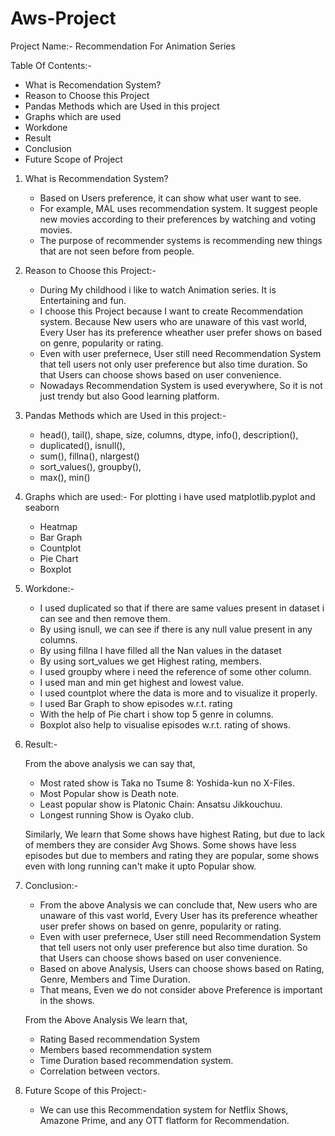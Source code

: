 # Aws-Project

Project Name:- Recommendation For Animation Series

Table Of Contents:-

- What is Recomendation System?
- Reason to Choose this Project
- Pandas Methods which are Used in this project
- Graphs which are used
- Workdone
- Result
- Conclusion
- Future Scope of Project

1) What is Recommendation System?


   - Based on Users preference, it can show what user want to see.
   - For example, MAL uses recommendation system. It suggest people new movies according to their preferences by watching and voting movies.
   - The purpose of recommender systems is recommending new things that are not seen before from people.

2) Reason to Choose this Project:-

   - During My childhood i like to watch Animation series. It is Entertaining and fun.
   - I choose this Project because I want to create Recommendation system. Because New users who are unaware of this vast world, Every User has its preference wheather user prefer shows on based on genre, popularity or rating. 
   - Even with user prefernece, User still need Recommendation System that tell users not only user preference but also time duration. So that Users can choose shows based on user convenience.
   - Nowadays Recommendation System is used everywhere, So it is not just trendy but also Good learning platform.

3) Pandas Methods which are Used in this project:-

   - head(), tail(), shape, size, columns, dtype, info(), description(),
   - duplicated(), isnull(),
   - sum(), fillna(), nlargest()
   - sort_values(), groupby(),
   -  max(), min()

4) Graphs which are used:- For plotting i have used matplotlib.pyplot and seaborn

   - Heatmap
   - Bar Graph
   - Countplot
   - Pie Chart
   - Boxplot

5) Workdone:-

   - I used duplicated so that if there are same values present in dataset i can see and then remove them.
   - By using isnull, we can see if there is any null value present in any columns.
   - By using fillna I have filled all the Nan values in the dataset
   - By using sort_values we get Highest rating, members.
   - I used groupby where i need the reference of some other column.
   - I used man and min get highest and lowest value.
   - I used countplot where the data is more and to visualize it properly.
   - I used Bar Graph to show episodes w.r.t. rating
   - With the help of Pie chart i show top 5 genre in columns.
   - Boxplot also help to visualise episodes w.r.t. rating of shows.

6) Result:- 

   From the above analysis we can say that, 
    - Most rated show is Taka no Tsume 8: Yoshida-kun no X-Files.
    - Most Popular show is Death note.
    - Least popular show is Platonic Chain: Ansatsu Jikkouchuu.
    - Longest running Show is Oyako club.

    Similarly, We learn that Some shows have highest Rating, but due to lack of members they are consider Avg Shows.
    Some shows have less episodes but due to members and rating they are popular, some shows even with long running can't make it upto Popular show.


7) Conclusion:- 

   - From the above Analysis we can conclude that, New users who are unaware of this vast world, Every User has its preference wheather user prefer shows on based on genre,     popularity or rating. 
   - Even with user prefernece, User still need Recommendation System that tell users not only user preference but also time duration. So that Users can choose shows based on user convenience.
   - Based on above Analysis, Users can choose shows based on Rating, Genre, Members and Time Duration.
   - That means, Even we do not consider above Preference is important in the shows.

    From the Above Analysis We learn that, 
    - Rating Based recommendation System
    - Members based recommendation system
    - Time Duration based recommendation system.
    - Correlation between vectors.

8) Future Scope of this Project:-

   - We can use this Recommendation system for Netflix Shows, Amazone Prime, and any OTT flatform for Recommendation.




